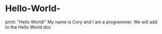 # Hello-World-
print: "Hello World!"
My name is Cory and I am a programmer.
We will add to the Hello World doc

